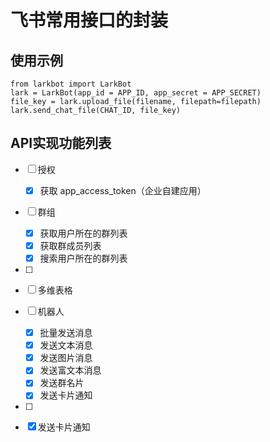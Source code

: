 # 飞书常用接口的封装

## 使用示例

```shell
from larkbot import LarkBot
lark = LarkBot(app_id = APP_ID, app_secret = APP_SECRET)
file_key = lark.upload_file(filename, filepath=filepath)
lark.send_chat_file(CHAT_ID, file_key)
```

## API实现功能列表

- [ ] 授权
  - [x] 获取 app_access_token（企业自建应用）
- [ ] 群组
  - [x] 获取用户所在的群列表
  - [x] 获取群成员列表
  - [x] 搜索用户所在的群列表
- [ ] 
- [ ] 多维表格
- [ ] 机器人
  - [x] 批量发送消息
  - [x] 发送文本消息
  - [x] 发送图片消息
  - [x] 发送富文本消息
  - [x] 发送群名片
  - [x] 发送卡片通知
- [ ] 

- [x] 发送卡片通知

  